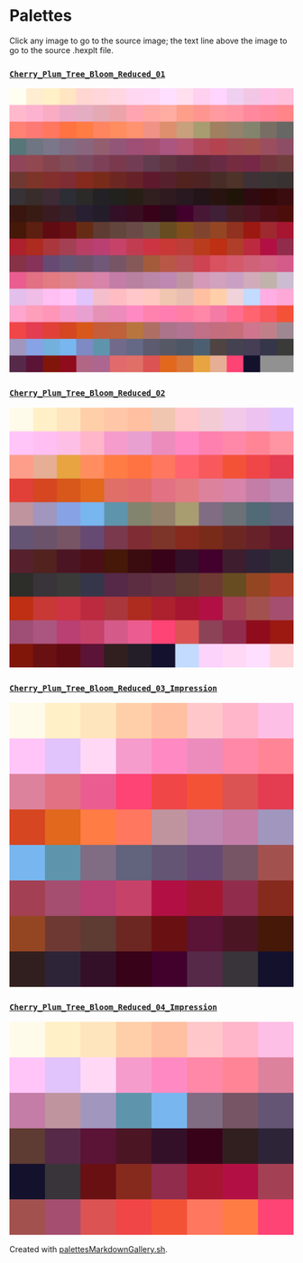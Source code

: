 # Palettes

Click any image to go to the source image; the text line above the image to go to the source .hexplt file.

### [`Cherry_Plum_Tree_Bloom_Reduced_01`](Cherry_Plum_Tree_Bloom_Reduced_01.hexplt)

[ ![Cherry_Plum_Tree_Bloom_Reduced_01.png](Cherry_Plum_Tree_Bloom_Reduced_01.png) ](Cherry_Plum_Tree_Bloom_Reduced_01.png)

### [`Cherry_Plum_Tree_Bloom_Reduced_02`](Cherry_Plum_Tree_Bloom_Reduced_02.hexplt)

[ ![Cherry_Plum_Tree_Bloom_Reduced_02.png](Cherry_Plum_Tree_Bloom_Reduced_02.png) ](Cherry_Plum_Tree_Bloom_Reduced_02.png)

### [`Cherry_Plum_Tree_Bloom_Reduced_03_Impression`](Cherry_Plum_Tree_Bloom_Reduced_03_Impression.hexplt)

[ ![Cherry_Plum_Tree_Bloom_Reduced_03_Impression.png](Cherry_Plum_Tree_Bloom_Reduced_03_Impression.png) ](Cherry_Plum_Tree_Bloom_Reduced_03_Impression.png)

### [`Cherry_Plum_Tree_Bloom_Reduced_04_Impression`](Cherry_Plum_Tree_Bloom_Reduced_04_Impression.hexplt)

[ ![Cherry_Plum_Tree_Bloom_Reduced_04_Impression.png](Cherry_Plum_Tree_Bloom_Reduced_04_Impression.png) ](Cherry_Plum_Tree_Bloom_Reduced_04_Impression.png)

Created with [palettesMarkdownGallery.sh](https://github.com/earthbound19/_ebDev/blob/master/scripts/imgAndVideo/palettesMarkdownGallery.sh).